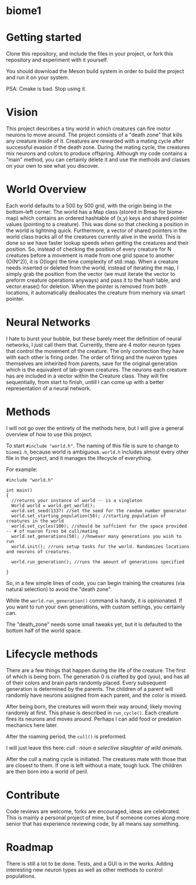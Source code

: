 # biome1


# Getting started

Clone this repository, and include the files in your project, or fork this repository and experiment with it yourself.

You should download the Meson build system in order to build the project and run it on your system. 

PSA: Cmake is bad. Stop using it.

# Vision

This project describes a tiny world in which creatures can fire motor neurons to move around. The project consists of a "death zone" that kills any creature inside of it. Creatures are rewarded with
a mating cycle after successful evasion if the death zone. During the mating cycle, the creatures mix neurons and colors to produce offspring. Although my code contains a "main" method, you can certainly 
delete it and use the methods and classes on your own to see what you discover.

# World Overview

Each world defaults to a 500 by 500 grid, with the origin being in the bottom-left corner. The world has a Map class (stored in Bmap for biome-map) which contains an ordered hashtable of (x,y) keys and shared pointer
values (pointing to a creature). This was done so that checking a position in the world is lightning quick. Furthermore, a vector of shared pointers in the world class tracks all of the creatures currently alive in the world.
This is done so we have faster lookup speeds when getting the creatures and their position. So, instead of checking the position of every creature for N creatures before a movement is made from one grid space to another (O(N^2)), 
it is O(logn) the time complexity of std::map. When a creature needs inserted or deleted from the world, instead of iterating the map, I simply grab the position from the vector (we must iterate the vector to preform creature operations anyways)
and pass it to the hash table, and vector.erase() for deletion. When the pointer is removed from both locations, it automatically deallocates the creature from memory via smart pointer.

# Neural Networks

I hate to burst your bubble, but these barely meet the definition of neural networks, I just call them that. Currently, there are 4 motor neuron types that control the movement of the creature. The only connection
they have with each other is firing order. The order of firing and the nueron types themselves are inheirited from parents, save for the original generation which is the equivalent of lab-grown creatures. The neurons
each creature has are included in a vector within the Creature class. They will fire sequentially, from start to finish, untill I can come up with a better representation of a neural network. 


# Methods

I will not go over the entirety of the methods here, but I will give a general overview of how to use this project.

To start `#include "world.h"`. The naming of this file is sure to change to `biome1.h`, because world is ambiguous. `world.h` includes almost every other file in the project, and it manages the lifecycle of everything.

For example:
```
#include "world.h"

int main()
{
  //returns your instance of world -- is a singleton
  World world = world.get_world();
  world.set_seed(1337) //set the seed for the random number generator
  world.set_starting_population(50); //starting population of creatures in the world
  world.set_cycles(100); //should be suffcient for the space provided -- # of nueron fires b4 cull/mating
  world.set_generations(50); //however many generations you wish to run
  world.init(); //runs setup tasks for the world. Randomizes locations and neurons of creatures.

  world.run_generation(); //runs the amount of generations specified   

}
```

So, in a few simple lines of code, you can begin training the creatures (via natural selection) to avoid the "death zone". 

While the `world.run_generation()` command is handy, it is opinionated. If you want to run your own generations, with custom settings, you certainly can.

The "death_zone" needs some small tweaks yet, but it is defaulted to the bottom half of the world space.

# Lifecycle methods

There are a few things that happen during the life of the creature. The first of which is being born. The generation 0 is crafted by god (you), and has all of their colors and brain parts randomly placed. Every subsequent generation is determined by the parents. The children of a parent will randomly have neurons assigned from each parent, and the color is mixed. 

After being born, the creatures will worm their way around, likely moving randomly at first. This phase is described in `run_cycle()`. Each creature fires its neurons and moves around. Perhaps I can add food or predation mechanics here later.

After the roaming period, the `cull()` is preformed.

I will just leave this here:
*cull : noun  a selective slaughter of wild animals.*

After the cull a mating cycle is initiated. The creatures mate with those that are closest to them. If one is left without a mate, tough luck. The children are then born into a world of peril.

# Contribute

Code reviews are welcome, forks are encouraged, ideas are celebrated. This is mainly a personal project of mine, but if someone comes along more senior that has experience reviewing code, by all means say something. 

# Roadmap

There is still a lot to be done. Tests, and a GUI is in the works. Adding interesting new neuron types as well as other methods to control populations.
